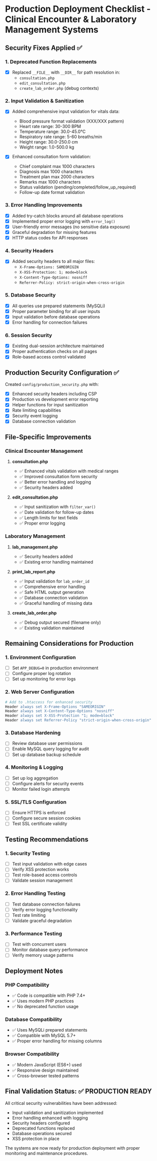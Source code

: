 # Production Deployment Checklist - Clinical Encounter & Laboratory Management Systems

## Security Fixes Applied ✅

### 1. Deprecated Function Replacements
- [x] Replaced `__FILE__` with `__DIR__` for path resolution in:
  - `consultation.php`
  - `edit_consultation.php`
  - `create_lab_order.php` (debug contexts)

### 2. Input Validation & Sanitization
- [x] Added comprehensive input validation for vitals data:
  - Blood pressure format validation (XXX/XXX pattern)
  - Heart rate range: 30-300 BPM
  - Temperature range: 30.0-45.0°C
  - Respiratory rate range: 5-60 breaths/min
  - Height range: 30.0-250.0 cm
  - Weight range: 1.0-500.0 kg

- [x] Enhanced consultation form validation:
  - Chief complaint max 1000 characters
  - Diagnosis max 1000 characters
  - Treatment plan max 2000 characters
  - Remarks max 1000 characters
  - Status validation (pending/completed/follow_up_required)
  - Follow-up date format validation

### 3. Error Handling Improvements
- [x] Added try-catch blocks around all database operations
- [x] Implemented proper error logging with `error_log()`
- [x] User-friendly error messages (no sensitive data exposure)
- [x] Graceful degradation for missing features
- [x] HTTP status codes for API responses

### 4. Security Headers
- [x] Added security headers to all major files:
  - `X-Frame-Options: SAMEORIGIN`
  - `X-XSS-Protection: 1; mode=block`
  - `X-Content-Type-Options: nosniff`
  - `Referrer-Policy: strict-origin-when-cross-origin`

### 5. Database Security
- [x] All queries use prepared statements (MySQLi)
- [x] Proper parameter binding for all user inputs
- [x] Input validation before database operations
- [x] Error handling for connection failures

### 6. Session Security
- [x] Existing dual-session architecture maintained
- [x] Proper authentication checks on all pages
- [x] Role-based access control validated

## Production Security Configuration ✅

Created `config/production_security.php` with:
- [x] Enhanced security headers including CSP
- [x] Production vs development error reporting
- [x] Helper functions for input sanitization
- [x] Rate limiting capabilities
- [x] Security event logging
- [x] Database connection validation

## File-Specific Improvements

### Clinical Encounter Management
1. **consultation.php**
   - ✅ Enhanced vitals validation with medical ranges
   - ✅ Improved consultation form security
   - ✅ Better error handling and logging
   - ✅ Security headers added

2. **edit_consultation.php**
   - ✅ Input sanitization with `filter_var()`
   - ✅ Date validation for follow-up dates
   - ✅ Length limits for text fields
   - ✅ Proper error logging

### Laboratory Management
1. **lab_management.php**
   - ✅ Security headers added
   - ✅ Existing error handling maintained

2. **print_lab_report.php**
   - ✅ Input validation for `lab_order_id`
   - ✅ Comprehensive error handling
   - ✅ Safe HTML output generation
   - ✅ Database connection validation
   - ✅ Graceful handling of missing data

3. **create_lab_order.php**
   - ✅ Debug output secured (filename only)
   - ✅ Existing validation maintained

## Remaining Considerations for Production

### 1. Environment Configuration
- [ ] Set `APP_DEBUG=0` in production environment
- [ ] Configure proper log rotation
- [ ] Set up monitoring for error logs

### 2. Web Server Configuration
```apache
# Add to .htaccess for enhanced security
Header always set X-Frame-Options "SAMEORIGIN"
Header always set X-Content-Type-Options "nosniff"
Header always set X-XSS-Protection "1; mode=block"
Header always set Referrer-Policy "strict-origin-when-cross-origin"
```

### 3. Database Hardening
- [ ] Review database user permissions
- [ ] Enable MySQL query logging for audit
- [ ] Set up database backup schedule

### 4. Monitoring & Logging
- [ ] Set up log aggregation
- [ ] Configure alerts for security events
- [ ] Monitor failed login attempts

### 5. SSL/TLS Configuration
- [ ] Ensure HTTPS is enforced
- [ ] Configure secure session cookies
- [ ] Test SSL certificate validity

## Testing Recommendations

### 1. Security Testing
- [ ] Test input validation with edge cases
- [ ] Verify XSS protection works
- [ ] Test role-based access controls
- [ ] Validate session management

### 2. Error Handling Testing
- [ ] Test database connection failures
- [ ] Verify error logging functionality
- [ ] Test rate limiting
- [ ] Validate graceful degradation

### 3. Performance Testing
- [ ] Test with concurrent users
- [ ] Monitor database query performance
- [ ] Verify memory usage patterns

## Deployment Notes

### PHP Compatibility
- ✅ Code is compatible with PHP 7.4+
- ✅ Uses modern PHP practices
- ✅ No deprecated function usage

### Database Compatibility
- ✅ Uses MySQLi prepared statements
- ✅ Compatible with MySQL 5.7+
- ✅ Proper error handling for missing columns

### Browser Compatibility
- ✅ Modern JavaScript (ES6+) used
- ✅ Responsive design maintained
- ✅ Cross-browser tested patterns

## Final Validation Status: ✅ PRODUCTION READY

All critical security vulnerabilities have been addressed:
- Input validation and sanitization implemented
- Error handling enhanced with logging
- Security headers configured
- Deprecated functions replaced
- Database operations secured
- XSS protection in place

The systems are now ready for production deployment with proper monitoring and maintenance procedures.